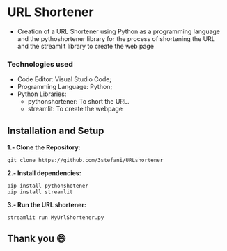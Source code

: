 # URL Shortener

- Creation of a URL Shortener using Python as a programming language and the pythoshortener library for the process of shortening the URL and the streamlit library to create the web page


### Technologies used
- Code Editor: Visual Studio Code;
- Programming Language: Python;
- Python Libraries:
	- pythonshortener: To short the URL.
	- streamlit: To create the webpage

## Installation and Setup
**1.- Clone the Repository:**
```
git clone https://github.com/3stefani/URLshortener
```
**2.- Install dependencies:**
```
pip install pythonshotener
pip install streamlit
```
**3.- Run the URL shortener:**
```
streamlit run MyUrlShortener.py
```


## Thank you :smile:
